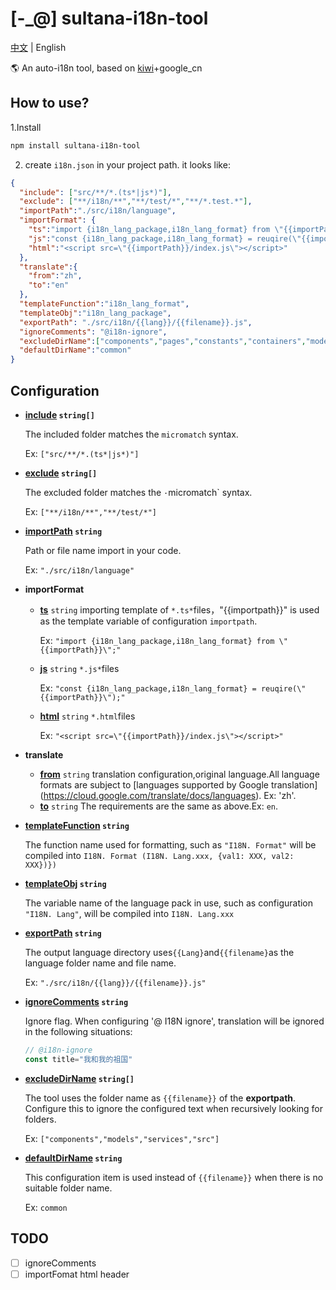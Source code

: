 # [-_@] sultana-i18n-tool

[中文](https://github.com/Seasonley/sultana-i18n-tool/blob/master/README.md) | English

🌎 An auto-i18n tool, based on [kiwi](https://github.com/alibaba/kiwi)+google_cn

## How to use?
1.Install
```bash
npm install sultana-i18n-tool
```
2. create `i18n.json` in your project path. it looks like:


```json
{
  "include": ["src/**/*.(ts*|js*)"],
  "exclude": ["**/i18n/**","**/test/*","**/*.test.*"],
  "importPath":"./src/i18n/language",
  "importFormat": {
    "ts":"import {i18n_lang_package,i18n_lang_format} from \"{{importPath}}\";",
    "js":"const {i18n_lang_package,i18n_lang_format} = reuqire(\"{{importPath}}\");",
    "html":"<script src=\"{{importPath}}/index.js\"></script>"
  },
  "translate":{
    "from":"zh",
    "to":"en"
  },
  "templateFunction":"i18n_lang_format",
  "templateObj":"i18n_lang_package",
  "exportPath": "./src/i18n/{{lang}}/{{filename}}.js",
  "ignoreComments": "@i18n-ignore",
  "excludeDirName":["components","pages","constants","containers","models","services","src"],
  "defaultDirName":"common"
}
```
## Configuration

- **[include](#include) `string[]`**

  The included folder matches the `micromatch` syntax.

  Ex: `["src/**/*.(ts*|js*)"]`

- **[exclude](#exclude) `string[]`**

  The excluded folder matches the `·`micromatch` syntax.

  Ex: `["**/i18n/**","**/test/*"]`

- **[importPath](#importPath) `string`**

  Path or file name import in your code.

  Ex: `"./src/i18n/language"`

 - **importFormat**
   - **[ts](#ts)** `string`  importing template of `*.ts*`files，"{{importpath}}" is used as the template variable of configuration `importpath`.

      Ex:  `"import {i18n_lang_package,i18n_lang_format} from \"{{importPath}}\";"`

   - **[js](#js)** `string`  `*.js*`files

      Ex:  `"const {i18n_lang_package,i18n_lang_format} = reuqire(\"{{importPath}}\");"`

   - **[html](#html)** `string` `*.html`files

      Ex:  `"<script src=\"{{importPath}}/index.js\"></script>"`

- **translate**
  -  **[from](#from)** `string`  translation configuration,original language.All language formats are subject to [languages supported by Google translation] (https://cloud.google.com/translate/docs/languages). Ex: 'zh'.
  -  **[to](#to)** `string` The requirements are the same as above.Ex: `en`.

- **[templateFunction](#templateFunction) `string`**

  The function name used for formatting, such as `"I18N. Format"` will be compiled into `I18N. Format (I18N. Lang.xxx, {val1: XXX, val2: XXX})})`

- **[templateObj](#templateObj) `string`**

  The variable name of the language pack in use, such as configuration `"I18N. Lang"`, will be compiled into `I18N. Lang.xxx`

- **[exportPath](#exportPath) `string`**

  The output language directory uses`{{Lang}`and`{{filename}`as the language folder name and file name.

  Ex: `"./src/i18n/{{lang}}/{{filename}}.js"`

- **[ignoreComments](#ignoreComments) `string`**

  Ignore flag. When configuring '@ I18N ignore', translation will be ignored in the following situations:
  ```js
  // @i18n-ignore
  const title="我和我的祖国"
  ```
- **[excludeDirName](#excludeDirName) `string[]`**

  The tool uses the folder name as `{{filename}}` of the **exportpath**. Configure this to ignore the configured text when recursively looking for folders.

  Ex: `["components","models","services","src"]`

- **[defaultDirName](#defaultDirName) `string`**

  This configuration item is used instead of `{{filename}}` when there is no suitable folder name.

  Ex: `common`


## TODO
- [ ] ignoreComments
- [ ] importFomat html header